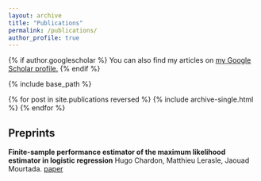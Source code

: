 ```yaml
---
layout: archive
title: "Publications"
permalink: /publications/
author_profile: true
---
```


{% if author.googlescholar %}
  You can also find my articles on <u><a href="{{author.googlescholar}}">my Google Scholar profile</a>.</u>
{% endif %}

{% include base_path %}

{% for post in site.publications reversed %}
  {% include archive-single.html %}
{% endfor %}

## Preprints
**Finite-sample performance estimator of the maximum likelihood estimator in logistic regression**
Hugo Chardon, Matthieu Lerasle, Jaouad Mourtada.
[paper](https://arxiv.org/pdf/2411.02137v1)